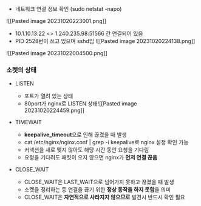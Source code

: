 
- 네트워크 연결 정보 확인 (sudo netstat -napo)

![[Pasted image 20231020223001.png]]

- 10.1.10.13:22 <> 1.240.235.98:51566 간 연결되어 있음
- PID 2528번이 쓰고 있으며 sshd임
![[Pasted image 20231020224138.png]]

![[Pasted image 20231022004500.png]]

### 소켓의 상태
- LISTEN
	- 포트가 열려 있는 상태
	- 80port가 nginx로 LISTEN 상태![[Pasted image 20231020224459.png]]

- TIMEWAIT
	- **keepalive_timeout**으로 인해 끊겼을 때 발생
	- cat /etc/nginx/nginx.conf | grep -i keepalive로 nginx 설정 확인 가능
	- 커넥션을 새로 맺지 않아도 해당 시간 동안 요청을 기다림
	- 요청을 기다려도 패킷이 오지 않으면 nginx가 **먼저 연결 끊음**

- CLOSE_WAIT
	- CLOSE_WAIT은 LAST_WAIT으로 넘어가지 못하고 끊겼을 때 발생
	- 소켓을 정리하는 등 연결을 끊기 위한 **정상 동작을 하지 못함**을 의미
	- CLOSE_WAIT은 **자연적으로 사라지지 않으므로** 발견시 반드시 확인 필요